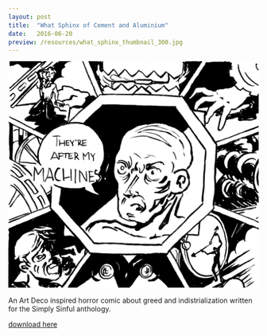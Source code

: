 ```yaml
---
layout: post
title:  "What Sphinx of Cement and Aluminium"
date:   2016-06-20
preview: /resources/what_sphinx_thumbnail_300.jpg
---
```


![Picture 1](/resources/what_sphinx_preview_2.jpg)

An Art Deco inspired horror comic about greed and indistrialization written for the Simply Sinful anthology.

[download here](/resources/what_sphinx.pdf)
